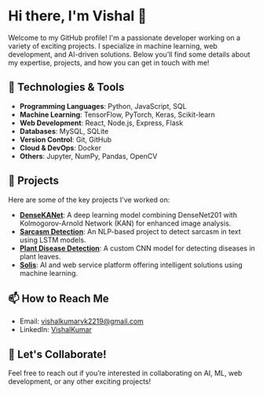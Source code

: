 # Hi there, I'm Vishal 👋

Welcome to my GitHub profile! I'm a passionate developer working on a variety of exciting projects. I specialize in machine learning, web development, and AI-driven solutions. Below you’ll find some details about my expertise, projects, and how you can get in touch with me!

## 🔧 Technologies & Tools

- **Programming Languages**: Python, JavaScript, SQL
- **Machine Learning**: TensorFlow, PyTorch, Keras, Scikit-learn
- **Web Development**: React, Node.js, Express, Flask
- **Databases**: MySQL, SQLite
- **Version Control**: Git, GitHub
- **Cloud & DevOps**: Docker
- **Others**: Jupyter, NumPy, Pandas, OpenCV

## 🌱 Projects

Here are some of the key projects I've worked on:

- **[DenseKANet](https://github.com/vishalvk2219/DenseKANet)**: A deep learning model combining DenseNet201 with Kolmogorov-Arnold Network (KAN) for enhanced image analysis.
- **[Sarcasm Detection](https://github.com/vishalvk2219/SarcasmDetection)**: An NLP-based project to detect sarcasm in text using LSTM models.
- **[Plant Disease Detection](https://github.com/vishalvk2219/PlantDiseaseDetection)**: A custom CNN model for detecting diseases in plant leaves.
- **[Solis](https://github.com/vishalvk2219/Solis)**: AI and web service platform offering intelligent solutions using machine learning.


## 📫 How to Reach Me

- Email: [vishalkumarvk2219@gmail.com](mailto:vishalkumarvk2219@gmail.com)
- LinkedIn: [VishalKumar](https://www.linkedin.com/in/vishal-kumar-2821a2201)

## 💬 Let's Collaborate!

Feel free to reach out if you’re interested in collaborating on AI, ML, web development, or any other exciting projects!

